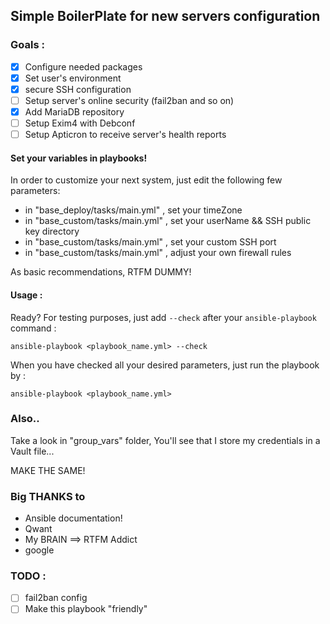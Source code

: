 ## Simple BoilerPlate for new servers configuration

### Goals :

- [x] Configure needed packages
- [x] Set user's environment
- [x] secure SSH configuration
- [ ] Setup server's online security (fail2ban and so on)
- [X] Add MariaDB repository
- [ ] Setup Exim4 with Debconf
- [ ] Setup Apticron to receive server's health reports

#### Set your variables in playbooks!

In order to customize your next system, just edit the following few parameters:

* in "base_deploy/tasks/main.yml" , set your timeZone
* in "base_custom/tasks/main.yml" , set your userName && SSH public key directory
* in "base_custom/tasks/main.yml" , set your custom SSH port
* in "base_custom/tasks/main.yml" , adjust your own firewall rules

As basic recommendations, RTFM DUMMY!

#### Usage :

Ready? For testing purposes, just add ```--check``` after your ```ansible-playbook``` command :

```
ansible-playbook <playbook_name.yml> --check
```
When you have checked all your desired parameters, just run the playbook by :
```
ansible-playbook <playbook_name.yml>
```

### Also..

Take a look in "group_vars" folder, You'll see that I store my credentials in a Vault file...

MAKE THE SAME!

### Big THANKS to

* Ansible documentation!
* Qwant
* My BRAIN ==> RTFM Addict
* google

### TODO :

- [ ] fail2ban config
- [ ] Make this playbook "friendly"

